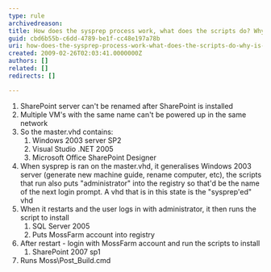 ```yaml
---
type: rule
archivedreason: 
title: How does the sysprep process work, what does the scripts do? Why is this process so complicated ?
guid: cbd6b55b-c6dd-4789-be1f-cc48e197a78b
uri: how-does-the-sysprep-process-work-what-does-the-scripts-do-why-is-this-process-so-complicated
created: 2009-02-26T02:03:41.0000000Z
authors: []
related: []
redirects: []

---
```



<ol><span><li>SharePoint server can't be renamed after SharePoint is installed 
</li>
<li>Multiple VM's with the same name can't be powered up in the same network 
</li>
<li>So the master.vhd contains&#58; 
<ol><li>Windows 2003 server SP2 
</li>
<li>Visual Studio .NET 2005 
</li>
<li>Microsoft Office SharePoint Designer </li></ol>
</li>
<li>When sysprep is ran on the master.vhd, it generalises Windows 
2003 server (generate new machine guide, rename computer, etc), the 
scripts that run also puts &quot;administrator&quot; into the registry so that'd 
be the name of the next login prompt. A vhd that is in this state is the
 &quot;sysprep'ed&quot; vhd 
</li>
<li>When it restarts and the user logs in with administrator, it then runs the script to install 
<ol><li>SQL Server 2005 
</li>
<li>Puts MossFarm account into registry </li></ol>
</li>
<li>After restart - login with MossFarm account and run the scripts to install 
<ol><li>SharePoint 2007 sp1 </li></ol>
</li>
<li>Runs Moss\Post_Build.cmd<span style="display&#58;inline-block;"></span></li></span></ol>
<br><excerpt class='endintro'></excerpt><br>



